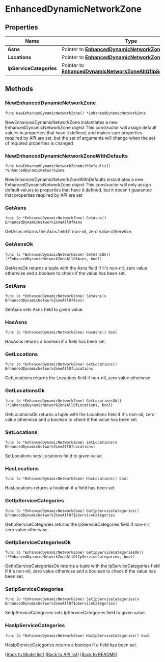 # EnhancedDynamicNetworkZone

## Properties

Name | Type | Description | Notes
------------ | ------------- | ------------- | -------------
**Asns** | Pointer to [**EnhancedDynamicNetworkZoneAllOfAsns**](EnhancedDynamicNetworkZoneAllOfAsns.md) |  | [optional] 
**Locations** | Pointer to [**EnhancedDynamicNetworkZoneAllOfLocations**](EnhancedDynamicNetworkZoneAllOfLocations.md) |  | [optional] 
**IpServiceCategories** | Pointer to [**EnhancedDynamicNetworkZoneAllOfIpServiceCategories**](EnhancedDynamicNetworkZoneAllOfIpServiceCategories.md) |  | [optional] 

## Methods

### NewEnhancedDynamicNetworkZone

`func NewEnhancedDynamicNetworkZone() *EnhancedDynamicNetworkZone`

NewEnhancedDynamicNetworkZone instantiates a new EnhancedDynamicNetworkZone object
This constructor will assign default values to properties that have it defined,
and makes sure properties required by API are set, but the set of arguments
will change when the set of required properties is changed

### NewEnhancedDynamicNetworkZoneWithDefaults

`func NewEnhancedDynamicNetworkZoneWithDefaults() *EnhancedDynamicNetworkZone`

NewEnhancedDynamicNetworkZoneWithDefaults instantiates a new EnhancedDynamicNetworkZone object
This constructor will only assign default values to properties that have it defined,
but it doesn't guarantee that properties required by API are set

### GetAsns

`func (o *EnhancedDynamicNetworkZone) GetAsns() EnhancedDynamicNetworkZoneAllOfAsns`

GetAsns returns the Asns field if non-nil, zero value otherwise.

### GetAsnsOk

`func (o *EnhancedDynamicNetworkZone) GetAsnsOk() (*EnhancedDynamicNetworkZoneAllOfAsns, bool)`

GetAsnsOk returns a tuple with the Asns field if it's non-nil, zero value otherwise
and a boolean to check if the value has been set.

### SetAsns

`func (o *EnhancedDynamicNetworkZone) SetAsns(v EnhancedDynamicNetworkZoneAllOfAsns)`

SetAsns sets Asns field to given value.

### HasAsns

`func (o *EnhancedDynamicNetworkZone) HasAsns() bool`

HasAsns returns a boolean if a field has been set.

### GetLocations

`func (o *EnhancedDynamicNetworkZone) GetLocations() EnhancedDynamicNetworkZoneAllOfLocations`

GetLocations returns the Locations field if non-nil, zero value otherwise.

### GetLocationsOk

`func (o *EnhancedDynamicNetworkZone) GetLocationsOk() (*EnhancedDynamicNetworkZoneAllOfLocations, bool)`

GetLocationsOk returns a tuple with the Locations field if it's non-nil, zero value otherwise
and a boolean to check if the value has been set.

### SetLocations

`func (o *EnhancedDynamicNetworkZone) SetLocations(v EnhancedDynamicNetworkZoneAllOfLocations)`

SetLocations sets Locations field to given value.

### HasLocations

`func (o *EnhancedDynamicNetworkZone) HasLocations() bool`

HasLocations returns a boolean if a field has been set.

### GetIpServiceCategories

`func (o *EnhancedDynamicNetworkZone) GetIpServiceCategories() EnhancedDynamicNetworkZoneAllOfIpServiceCategories`

GetIpServiceCategories returns the IpServiceCategories field if non-nil, zero value otherwise.

### GetIpServiceCategoriesOk

`func (o *EnhancedDynamicNetworkZone) GetIpServiceCategoriesOk() (*EnhancedDynamicNetworkZoneAllOfIpServiceCategories, bool)`

GetIpServiceCategoriesOk returns a tuple with the IpServiceCategories field if it's non-nil, zero value otherwise
and a boolean to check if the value has been set.

### SetIpServiceCategories

`func (o *EnhancedDynamicNetworkZone) SetIpServiceCategories(v EnhancedDynamicNetworkZoneAllOfIpServiceCategories)`

SetIpServiceCategories sets IpServiceCategories field to given value.

### HasIpServiceCategories

`func (o *EnhancedDynamicNetworkZone) HasIpServiceCategories() bool`

HasIpServiceCategories returns a boolean if a field has been set.


[[Back to Model list]](../README.md#documentation-for-models) [[Back to API list]](../README.md#documentation-for-api-endpoints) [[Back to README]](../README.md)


